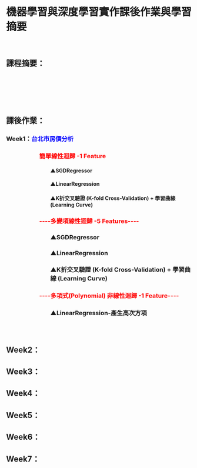 <h1><strong>機器學習與深度學習實作課後作業與學習摘要</strong></h1>
<p>&nbsp;</p>
<h2><strong>課程摘要：</strong></h2>
<p>&nbsp;</p>
<p>&nbsp;</p>
<p>&nbsp;</p>
<h2><strong>課後作業：</strong></h2>
<h3>Week1：<strong><span style="color: #0000ff;">台北市房價分析</span></strong></h3>
<h3 id="4-2.簡單線性迴歸-使用Scikit-Learn-LinearRegression" style="padding-left: 90px;"><span style="color: #ff0000;">簡單線性迴歸 -1 Feature</span></h3>
<h4 id="4-1.簡單線性迴歸-使用Scikit-Learn-SGDRegressor" style="padding-left: 120px;">▲SGDRegressor</h4>
<h4 id="4-2.簡單線性迴歸-使用Scikit-Learn-LinearRegression" style="padding-left: 120px;">▲LinearRegression</h4>
<h4 style="padding-left: 120px;">▲K折交叉驗證 (K-fold Cross-Validation) + 學習曲線 (Learning Curve)</h4>
<h3 id="5.多變項線性迴歸" style="padding-left: 90px;"><span style="color: #ff0000;">----多變項線性迴歸 -5 Features----</span></h3>
<h3 id="5-2.多變項線性迴歸-使用Scikit-Learn-SGDRegressor" style="padding-left: 120px;">▲SGDRegressor</h3>
<h3 id="5-1.多變項線性迴歸-使用Scikit-Learn-LinearRegression" style="padding-left: 120px;">▲LinearRegression</h3>
<h3 style="padding-left: 120px;">▲K折交叉驗證 (K-fold Cross-Validation) + 學習曲線 (Learning Curve)</h3>
<h3 id="6.多項式(Polynomial)-非線性迴歸" style="padding-left: 90px;"><span style="color: #ff0000;">----多項式(Polynomial) 非線性迴歸 -1 Feature----</span></h3>
<h3 id="4-2.簡單線性迴歸-使用Scikit-Learn-LinearRegression" style="padding-left: 120px;">▲LinearRegression-產生高次方項</h3>
<h3 id="5.多變項線性迴歸" style="padding-left: 30px;">&nbsp;</h3>
<h2>Week2：</h2>
<h2>Week3：</h2>
<h2>Week4：</h2>
<h2>Week5：</h2>
<h2>Week6：</h2>
<h2>Week7：</h2>
